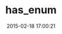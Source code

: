 ---
layout: post
title:  "has_enum"
repo:   "openteam/has_enum"
date:   2015-02-18 17:00:21
gemurl: http://github.com/openteam/has_enum
---